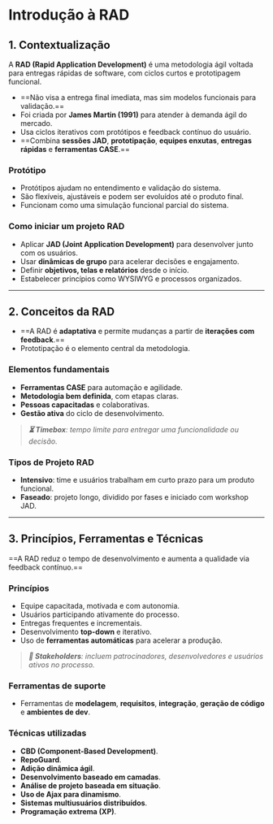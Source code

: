 # **Introdução à RAD**

## 1. Contextualização

A **RAD (Rapid Application Development)** é uma metodologia ágil voltada para entregas rápidas de software, com ciclos curtos e prototipagem funcional.

- ==Não visa a entrega final imediata, mas sim modelos funcionais para validação.==
- Foi criada por **James Martin (1991)** para atender à demanda ágil do mercado.
- Usa ciclos iterativos com protótipos e feedback contínuo do usuário.
- ==Combina **sessões JAD**, **prototipação**, **equipes enxutas**, **entregas rápidas** e **ferramentas CASE**.==

### Protótipo

- Protótipos ajudam no entendimento e validação do sistema.
- São flexíveis, ajustáveis e podem ser evoluídos até o produto final.
- Funcionam como uma simulação funcional parcial do sistema.

### Como iniciar um projeto RAD

- Aplicar **JAD (Joint Application Development)** para desenvolver junto com os usuários.
- Usar **dinâmicas de grupo** para acelerar decisões e engajamento.
- Definir **objetivos, telas e relatórios** desde o início.
- Estabelecer princípios como WYSIWYG e processos organizados.

---
## 2. Conceitos da RAD

- ==A RAD é **adaptativa** e permite mudanças a partir de **iterações com feedback**.==
- Prototipação é o elemento central da metodologia.

### Elementos fundamentais

- **Ferramentas CASE** para automação e agilidade.
- **Metodologia bem definida**, com etapas claras.
- **Pessoas capacitadas** e colaborativas.
- **Gestão ativa** do ciclo de desenvolvimento.

> ***⏳ Timebox**: tempo limite para entregar uma funcionalidade ou decisão.*

### Tipos de Projeto RAD

- **Intensivo**: time e usuários trabalham em curto prazo para um produto funcional.
- **Faseado**: projeto longo, dividido por fases e iniciado com workshop JAD.

---
## 3. Princípios, Ferramentas e Técnicas

==A RAD reduz o tempo de desenvolvimento e aumenta a qualidade via feedback contínuo.==

### Princípios

- Equipe capacitada, motivada e com autonomia.
- Usuários participando ativamente do processo.
- Entregas frequentes e incrementais.
- Desenvolvimento **top-down** e iterativo.
- Uso de **ferramentas automáticas** para acelerar a produção.

> ***👥 Stakeholders**: incluem patrocinadores, desenvolvedores e usuários ativos no processo.*

### Ferramentas de suporte

- Ferramentas de **modelagem**, **requisitos**, **integração**, **geração de código** e **ambientes de dev**.

### Técnicas utilizadas

- **CBD (Component-Based Development)**.
- **RepoGuard**.
- **Adição dinâmica ágil**.
- **Desenvolvimento baseado em camadas**.
- **Análise de projeto baseada em situação**.
- **Uso de Ajax para dinamismo**.
- **Sistemas multiusuários distribuídos**.
- **Programação extrema (XP)**.